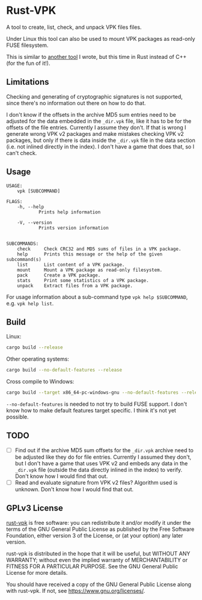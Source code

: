 Rust-VPK
========

A tool to create, list, check, and unpack VPK files files.

Under Linux this tool can also be used to mount VPK packages as read-only FUSE
filesystem.

This is similar to [another tool](https://github.com/panzi/unvpk) I wrote, but
this time in Rust instead of C++ (for the fun of it!).

Limitations
-----------

Checking and generating of cryptographic signatures is not supported, since
there's no information out there on how to do that.

I don't know if the offsets in the archive MD5 sum entries need to be adjusted
for the data embedded in the `_dir.vpk` file, like it has to be for the offsets
of the file entries. Currently I assume they don't. If that is wrong I generate
wrong VPK v2 packages and make mistakes checking VPK v2 packages, but only if
there is data inside the `_dir.vpk` file in the data section (i.e. not inlined
directly in the index). I don't have a game that does that, so I can't check.

Usage
-----

```plain
USAGE:
    vpk [SUBCOMMAND]

FLAGS:
    -h, --help
            Prints help information

    -V, --version
            Prints version information


SUBCOMMANDS:
    check     Check CRC32 and MD5 sums of files in a VPK package.
    help      Prints this message or the help of the given subcommand(s)
    list      List content of a VPK package.
    mount     Mount a VPK package as read-only filesystem.
    pack      Create a VPK package.
    stats     Print some statistics of a VPK package.
    unpack    Extract files from a VPK package.
```

For usage information about a sub-command type `vpk help $SUBCOMMAND`, e.g.
`vpk help list`.

Build
-----

Linux:

```bash
cargo build --release
```

Other operating systems:

```bash
cargo build --no-default-features --release
```

Cross compile to Windows:

```bash
cargo build --target x86_64-pc-windows-gnu --no-default-features --release
```

`--no-default-features` is needed to not try to build FUSE support. I don't
know how to make default features target specific. I think it's not yet
possible.

TODO
----

* [ ] Find out if the archive MD5 sum offsets for the `_dir.vpk` archive need
      to be adjusted like they do for file entries. Currently I assumed they
      don't, but I don't have a game that uses VPK v2 and embeds any data in the
      `_dir.vpk` file (outside the data directly inlined in the index) to
      verify. Don't know how I would find that out.
* [ ] Read and evaluate signature from VPK v2 files? Algorithm used is unknown.
      Don't know how I would find that out.

GPLv3 License
-------------

[rust-vpk](https://github.com/panzi/rust-vpk) is free software: you can
redistribute it and/or modify it under the terms of the GNU General Public
License as published by the Free Software Foundation, either version 3 of the
License, or (at your option) any later version.

rust-vpk is distributed in the hope that it will be useful, but WITHOUT ANY
WARRANTY; without even the implied warranty of MERCHANTABILITY or FITNESS FOR A
PARTICULAR PURPOSE.  See the GNU General Public License for more details.

You should have received a copy of the GNU General Public License along with
rust-vpk.  If not, see <https://www.gnu.org/licenses/>.
